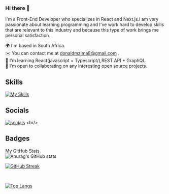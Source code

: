 ### Hi there 👋

I'm a Front-End Developer who specializes in React and Next.js.I am very passionate about learning programming and I've work hard to develop skills that are relevant to this industry and because this type of work brings me personal satisfaction.

🌍  I'm based in South Africa.
<br/>
✉️  You can contact me at donaldmzima8@gmail.com .
<br>
🧠  I'm learning React(javascript + Typescript/),REST API + GraphQL.
<br>
🤝  I'm open to collaborating on any interesting open source projects.
<br/>




Skills
-

[![My Skills](https://skillicons.dev/icons?i=html,css,tailwind,react,js,ts,nextjs,graphql,git)](https://skillicons.dev)
<br/>


Socials
-

[![socials](https://skillicons.dev/icons?i=github,linkedin)]([https://skillicons.dev](https://github.com/DonaldMzima/))
<br/>

Badges
-

My GitHub Stats
<br/>
![Anurag's GitHub stats](https://github-readme-stats.vercel.app/api?username=DonaldMzima&show_icons=true&theme=radical)
<br/>

[![GitHub Streak](https://streak-stats.demolab.com?user=DonaldMzima&theme=dark&background=040202&ring=F71299D5&fire=F71299D5&currStreakLabel=F71299D5&sideLabels=F71299D5)](https://git.io/streak-stats)

<br/>

[![Top Langs](https://github-readme-stats.vercel.app/api/top-langs/?username=DonaldMzima&layout=compact&theme=dark)](https://github.com/anuraghazra/github-readme-stats)



